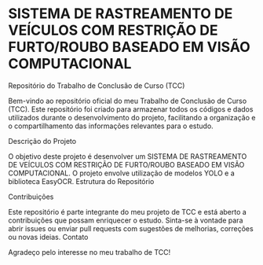 # SISTEMA DE RASTREAMENTO DE VEÍCULOS COM RESTRIÇÃO DE FURTO/ROUBO BASEADO EM VISÃO COMPUTACIONAL

Repositório do Trabalho de Conclusão de Curso (TCC)

Bem-vindo ao repositório oficial do meu Trabalho de Conclusão de Curso (TCC). Este repositório foi criado para armazenar todos os códigos e dados utilizados durante o desenvolvimento do projeto, facilitando a organização e o compartilhamento das informações relevantes para o estudo.

Descrição do Projeto

O objetivo deste projeto é desenvolver um SISTEMA DE RASTREAMENTO DE VEÍCULOS COM RESTRIÇÃO DE FURTO/ROUBO BASEADO EM VISÃO COMPUTACIONAL. O projeto envolve utilização de modelos YOLO e a biblioteca EasyOCR.
Estrutura do Repositório

 

Contribuições

Este repositório é parte integrante do meu projeto de TCC e está aberto a contribuições que possam enriquecer o estudo. Sinta-se à vontade para abrir issues ou enviar pull requests com sugestões de melhorias, correções ou novas ideias.
Contato

Agradeço pelo interesse no meu trabalho de TCC!
